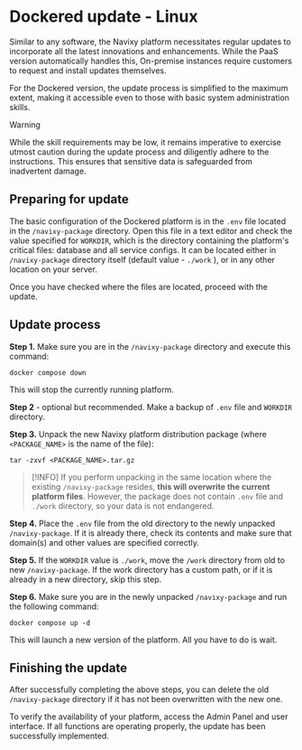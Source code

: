 # Dockered update - Linux

Similar to any software, the Navixy platform necessitates regular updates to incorporate all the latest innovations and enhancements. While the PaaS version automatically handles this, On-premise instances require customers to request and install updates themselves.

For the Dockered version, the update process is simplified to the maximum extent, making it accessible even to those with basic system administration skills.

> [!WARNING]
> While the skill requirements may be low, it remains imperative to exercise utmost caution during the update process and diligently adhere to the instructions. This ensures that sensitive data is safeguarded from inadvertent damage.

## Preparing for update

The basic configuration of the Dockered platform is in the `.env` file located in the `/navixy-package` directory. Open this file in a text editor and check the value specified for `WORKDIR`, which is the directory containing the platform's critical files: database and all service configs. It can be located either in `/navixy-package` directory itself (default value - `./work` ), or in any other location on your server.

Once you have checked where the files are located, proceed with the update.

## Update process

**Step 1.** Make sure you are in the `/navixy-package` directory and execute this command:

```
docker compose down
```

This will stop the currently running platform.

**Step 2** - optional but recommended. Make a backup of `.env` file and `WORKDIR` directory.

**Step 3.** Unpack the new Navixy platform distribution package (where `<PACKAGE_NAME>` is the name of the file):

```
tar -zxvf <PACKAGE_NAME>.tar.gz
```

> [!INFO]
> If you perform unpacking in the same location where the existing `/navixy-package` resides, **this will overwrite the current platform files**. However, the package does not contain `.env` file and `./work` directory, so your data is not endangered.

**Step 4.** Place the `.env` file from the old directory to the newly unpacked `/navixy-package`. If it is already there, check its contents and make sure that domain(s) and other values are specified correctly.

**Step 5.** If the `WORKDIR` value is `./work`, move the `/work` directory from old to new `/navixy-package`. If the work directory has a custom path, or if it is already in a new directory, skip this step.

**Step 6.** Make sure you are in the newly unpacked `/navixy-package` and run the following command:

```
docker compose up -d
```

This will launch a new version of the platform. All you have to do is wait.

## Finishing the update

After successfully completing the above steps, you can delete the old `/navixy-package` directory if it has not been overwritten with the new one.

To verify the availability of your platform, access the Admin Panel and user interface. If all functions are operating properly, the update has been successfully implemented.